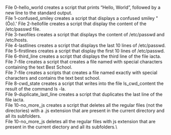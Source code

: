 File 0-hello_world creates a script that prints “Hello, World”, followed by a new line to the standard output.\
File 1-confused_smiley creates a script that displays a confused smiley "(Ôo).'
File 2-hellofile creates a script that display the content of the /etc/passwd file.\
File 3-twofiles creates a script that displays the content of /etc/passwd and /etc/hosts.\
File 4-lastlines creates a script that displays the last 10 lines of /etc/passwd.\
File 5-firstlines creates a script that display the first 10 lines of /etc/passwd.\
File 6-third_line creates a script that displays the third line of the file iacta.\
File 7-file creates a script that creates a file named with special characters containing the text Best School.\
File 7-file creates a scripts that creates a file named exactly with special characters and contains the text best school.\
File 8-cwd_state creates a script that writes into the file ls_cwd_content the result of the command ls -la.\
File 9-duplicate_last_line creates a script that duplicates the last line of the file iacta.\
File 10-no_more_js creates a script that deletes all the regular files (not the directories) with a .js extension that are present in the current directory and all its subfolders.\
File 10-no_more_js deletes all the regular files with js extension that are present in the current diectory and all its subfolders.\
